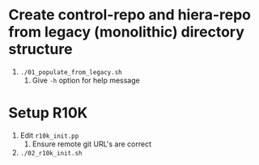 # Create control-repo and hiera-repo from legacy (monolithic) directory structure
1. `./01_populate_from_legacy.sh`
   1. Give `-h` option for help message

# Setup R10K
1. Edit `r10k_init.pp`
   1. Ensure remote git URL's are correct
1. `./02_r10k_init.sh`
